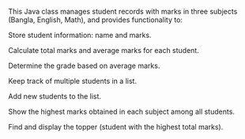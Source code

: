 This Java class manages student records with marks in three subjects (Bangla, English, Math), and provides functionality to:

Store student information: name and marks.

Calculate total marks and average marks for each student.

Determine the grade based on average marks.

Keep track of multiple students in a list.

Add new students to the list.

Show the highest marks obtained in each subject among all students.

Find and display the topper (student with the highest total marks).
